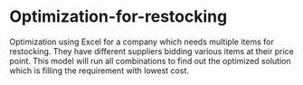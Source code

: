 # Optimization-for-restocking
Optimization using Excel for a company which needs multiple items for restocking. They have different suppliers bidding various items at their price point. This model will run all combinations to find out the optimized solution which is filling the requirement with lowest cost.
